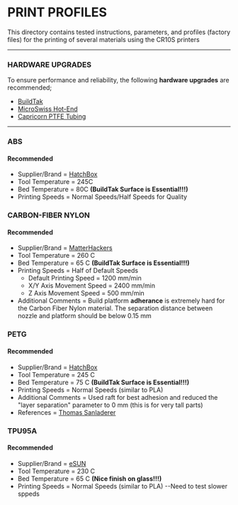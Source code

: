 # PRINT PROFILES
This directory contains tested instructions, parameters, and profiles (factory files) for the printing of several materials using the CR10S printers

---
### HARDWARE UPGRADES
To ensure performance and reliability, the following **hardware upgrades** are recommended;
* [BuildTak](https://www.buildtak.com/product/buildtak-3d-printing-surface/)
* [MicroSwiss Hot-End](https://store.micro-swiss.com/collections/creality-cr-10/products/all-metal-hotend-kit-for-cr-10)
* [Capricorn PTFE Tubing](https://store.micro-swiss.com/collections/creality-cr-10/products/capricorn-xs-bowden-tubing)

---
### ABS
#### Recommended
* Supplier/Brand              = [HatchBox](https://www.amazon.com/HATCHBOX-3D-Filament-Dimensional-Accuracy/dp/B00J0H8EWA)
* Tool Temperature            = 245C
* Bed Temperature             =  80C **(BuildTak Surface is Essential!!!)**
* Printing Speeds             = Normal Speeds/Half Speeds for Quality

### CARBON-FIBER NYLON
#### Recommended
* Supplier/Brand               = [MatterHackers](https://www.matterhackers.com/store/3d-printer-filament/nylonx-carbon-fiber-nylon-filament-1.75mm)
* Tool Temperature             = 260   C
* Bed Temperature              =  65   C **(BuildTak Surface is Essential!!!)**
* Printing Speeds              = Half of Default Speeds
  * Default Printing Speed     = 1200  mm/min
  * X/Y Axis Movement Speed    = 2400  mm/min
  * Z Axis Movement Speed      = 500   mm/min
* Additional Comments          = Build platform **adherance** is extremely hard for the Carbon Fiber Nylon material. The separation distance between nozzle and platform should be below 0.15 mm

### PETG
#### Recommended
* Supplier/Brand               = [HatchBox](https://www.amazon.com/HATCHBOX-3D-Filament-Dimensional-Accuracy/dp/B07GH684RC/ref=sr_1_2?s=industrial&ie=UTF8&qid=1538155625&sr=1-2&keywords=hatchbox+petg)
* Tool Temperature             = 245   C
* Bed Temperature              =  75   C **(BuildTak Surface is Essential!!!)**
* Printing Speeds              = Normal Speeds (similar to PLA)
* Additional Comments          = Used raft for best adhesion and reduced the "layer separation" parameter to 0 mm (this is for very tall   parts)
* References                   = [Thomas Sanladerer](https://www.youtube.com/watch?v=8_adY2K-YIc)

### TPU95A
#### Recommended
* Supplier/Brand               = [eSUN](https://www.amazon.com/eSUN-1-75mm-Flexible-Printer-Filament/dp/B07B5LPTGD/ref=pd_sbs_328_2?_encoding=UTF8&pd_rd_i=B07B5LPTGD&pd_rd_r=81bbefb4-c654-11e8-a4c0-59194f455d2c&pd_rd_w=UM9hg&pd_rd_wg=74arQ&pf_rd_i=desktop-dp-sims&pf_rd_m=ATVPDKIKX0DER&pf_rd_p=0bb14103-7f67-4c21-9b0b-31f42dc047e7&pf_rd_r=MYZKYGG7K0QNGSSHCB68&pf_rd_s=desktop-dp-sims&pf_rd_t=40701&psc=1&refRID=MYZKYGG7K0QNGSSHCB68)
* Tool Temperature             = 230   C
* Bed Temperature              =  65   C **(Nice finish on glass!!!)**
* Printing Speeds              = Normal Speeds (similar to PLA) --Need to test slower sppeds
